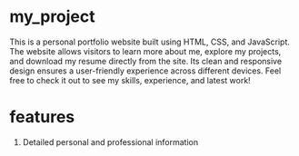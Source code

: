 # my_project
This is a personal portfolio website built using HTML, CSS, and JavaScript. The website allows visitors to learn more about me, explore my projects, and download my resume directly from the site. Its clean and responsive design ensures a user-friendly experience across different devices. Feel free to check it out to see my skills, experience, and latest work!

# features
1. Detailed personal and professional information